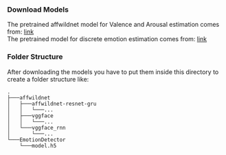 ### Download Models

The pretrained affwildnet model for Valence and Arousal estimation comes from: [link](https://github.com/dkollias/Aff-Wild-models) <br>
The pretrained model for discrete emotion estimation comes from: [link](https://github.com/atulapra/Emotion-detection) <br>



### Folder Structure

After downloading the models you have to put them inside this directory to create a folder structure like:

    .
    ├───affwildnet
    │   ├───affwildnet-resnet-gru
    │   │   └───...
    │   ├───vggface
    │   │   └───...
    │   └───vggface_rnn
    │       └───...
    └───EmotionDetector
        └───model.h5
    
